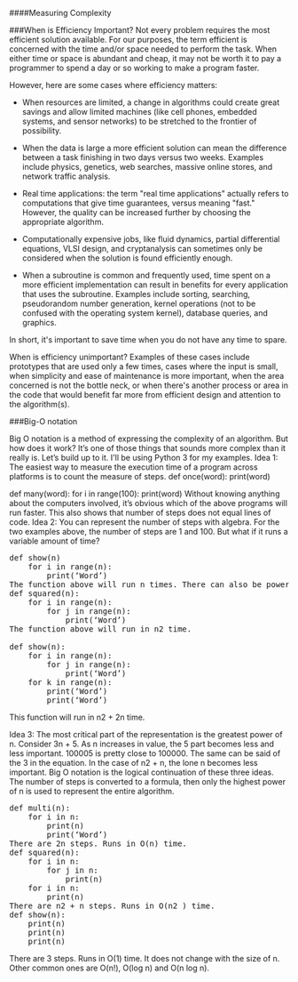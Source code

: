 ####Measuring Complexity

###When is Efficiency Important?
Not every problem requires the most efficient solution available. For our purposes, the term efficient is concerned with the time and/or space needed to perform the task. When either time or space is abundant and cheap, it may not be worth it to pay a programmer to spend a day or so working to make a program faster.

However, here are some cases where efficiency matters:

* When resources are limited, a change in algorithms could create great savings and allow limited machines (like cell phones, embedded systems, and sensor networks) to be stretched to the frontier of possibility.

* When the data is large a more efficient solution can mean the difference between a task finishing in two days versus two weeks. Examples include physics, genetics, web searches, massive online stores, and network traffic analysis.

* Real time applications: the term "real time applications" actually refers to computations that give time guarantees, versus meaning "fast." However, the quality can be increased further by choosing the appropriate algorithm.

* Computationally expensive jobs, like fluid dynamics, partial differential equations, VLSI design, and cryptanalysis can sometimes only be considered when the solution is found efficiently enough.

* When a subroutine is common and frequently used, time spent on a more efficient implementation can result in benefits for every application that uses the subroutine. Examples include sorting, searching, pseudorandom number generation, kernel operations (not to be confused with the operating system kernel), database queries, and graphics.

In short, it's important to save time when you do not have any time to spare.

When is efficiency unimportant? Examples of these cases include prototypes that are used only a few times, cases where the input is small, when simplicity and ease of maintenance is more important, when the area concerned is not the bottle neck, or when there's another process or area in the code that would benefit far more from efficient design and attention to the algorithm(s).

###Big-O notation

Big O notation is a method of expressing the complexity of an algorithm. But how does it work? It’s one of those things that sounds more complex than it really is. Let’s build up to it. I'll be using Python 3 for my examples.
Idea 1: The easiest way to measure the execution time of a program across platforms is to count the measure of steps.
def once(word):
    print(word)

def many(word):
    for i in range(100):
        print(word)
Without knowing anything about the computers involved, it’s obvious which of the above programs will run faster. This also shows that number of steps does not equal lines of code.
Idea 2: You can represent the number of steps with algebra.
For the two examples above, the number of steps are 1 and 100. But what if it runs a variable amount of time?
<pre>def show(n)
    for i in range(n):
        print(‘Word’)
The function above will run n times. There can also be powers of n, such as:
def squared(n):
    for i in range(n):
        for j in range(n):
            print(‘Word’)
The function above will run in n2 time.

def show(n):
    for i in range(n):
        for j in range(n):
            print(‘Word’)
    for k in range(n):
        print(‘Word’)
        print(‘Word’)</pre>

This function will run in n2 + 2n time.

Idea 3: The most critical part of the representation is the greatest power of n.
Consider 3n + 5. As n increases in value, the 5 part becomes less and less important. 100005 is pretty close to 100000. The same can be said of the 3 in the equation.
In the case of n2 + n, the lone n becomes less important.
Big O notation is the logical continuation of these three ideas. The number of steps is converted to a formula, then only the highest power of n is used to represent the entire algorithm.
<pre>
def multi(n):
    for i in n:
        print(n)
        print(‘Word’)
There are 2n steps. Runs in O(n) time.
def squared(n):
    for i in n:
        for j in n:
            print(n)
    for i in n:
        print(n)
There are n2 + n steps. Runs in O(n2 ) time.
def show(n):
    print(n)
    print(n)
    print(n)
</pre>
There are 3 steps. Runs in O(1) time. It does not change with the size of n.
Other common ones are O(n!), O(log n) and O(n log n).

